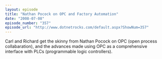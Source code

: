 ```yaml
---
layout: episode
title: "Nathan Pocock on OPC and Factory Automation"
date: "2008-07-08"
episode_number: "357"
episode_url: "http://www.dotnetrocks.com/default.aspx?ShowNum=357"
---
```


Carl and Richard get the skinny from Nathan Pocock on OPC (open process collabaration), and the advances made using OPC as a comprehensive interface with PLCs (programmable logic controllers).
